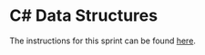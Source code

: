 # C# Data Structures

The instructions for this sprint can be found [here](https://l2c.northcoders.com/courses/cs-fundamentals/cs-data-structures).